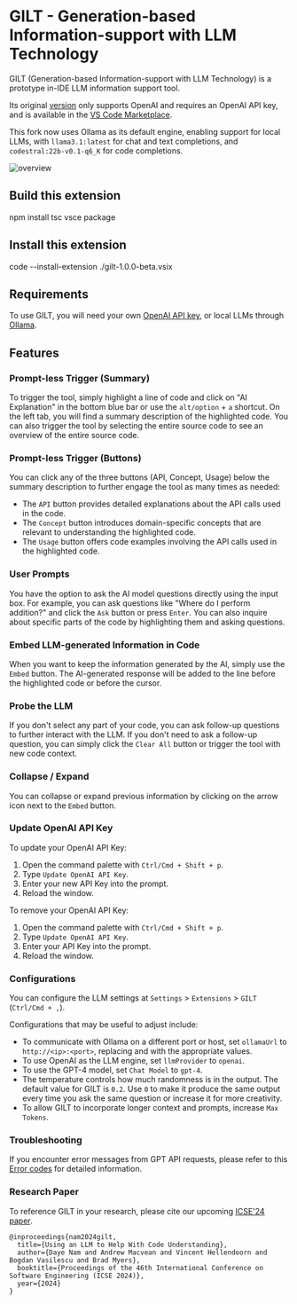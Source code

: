 # GILT - Generation-based Information-support with LLM Technology

GILT (Generation-based Information-support with LLM Technology) is a prototype in-IDE LLM information support tool.

Its original [version](https://github.com/namdy0429/GILT) only supports OpenAI and requires an OpenAI API key, and is available in the [VS Code Marketplace](https://marketplace.visualstudio.com/items?itemName=dayen.gilt).

This fork now uses Ollama as its default engine, enabling support for local LLMs, with `llama3.1:latest` for chat and text completions, and `codestral:22b-v0.1-q6_K` for code completions.

![overview](https://github.com/namdy0429/GILT/assets/6078004/a83f901b-30eb-4b12-a3d2-fc66c5644bbf)

## Build this extension

npm install
tsc
vsce package

## Install this extension

code --install-extension ./gilt-1.0.0-beta.vsix

## Requirements

To use GILT, you will need your own [OpenAI API key](https://openai.com/blog/openai-api), or local LLMs through [Ollama](https://ollama.com/).

## Features

### Prompt-less Trigger (Summary)

To trigger the tool, simply highlight a line of code and click on "AI Explanation" in the bottom blue bar or use the `alt/option` + `a` shortcut. On the left tab, you will find a summary description of the highlighted code. You can also trigger the tool by selecting the entire source code to see an overview of the entire source code.

### Prompt-less Trigger (Buttons)

You can click any of the three buttons (API, Concept, Usage) below the summary description to further engage the tool as many times as needed:

- The `API` button provides detailed explanations about the API calls used in the code.
- The `Concept` button introduces domain-specific concepts that are relevant to understanding the highlighted code.
- The `Usage` button offers code examples involving the API calls used in the highlighted code.

### User Prompts

You have the option to ask the AI model questions directly using the input box. For example, you can ask questions like "Where do I perform addition?" and click the `Ask` button or press `Enter`. You can also inquire about specific parts of the code by highlighting them and asking questions.

### Embed LLM-generated Information in Code

When you want to keep the information generated by the AI, simply use the `Embed` button. The AI-generated response will be added to the line before the highlighted code or before the cursor.

### Probe the LLM

If you don't select any part of your code, you can ask follow-up questions to further interact with the LLM. If you don't need to ask a follow-up question, you can simply click the `Clear All` button or trigger the tool with new code context.

### Collapse / Expand

You can collapse or expand previous information by clicking on the arrow icon next to the `Embed` button.

### Update OpenAI API Key

To update your OpenAI API Key:

1. Open the command palette with `Ctrl/Cmd + Shift + p`.
2. Type `Update OpenAI API Key`.
3. Enter your new API Key into the prompt.
4. Reload the window.

To remove your OpenAI API Key:

1. Open the command palette with `Ctrl/Cmd + Shift + p`.
2. Type `Update OpenAI API Key`.
3. Enter your API Key into the prompt.
4. Reload the window.

### Configurations

You can configure the LLM settings at `Settings` > `Extensions` > `GILT` (`Ctrl/Cmd + ,`).

Configurations that may be useful to adjust include:

- To communicate with Ollama on a different port or host, set `ollamaUrl` to `http://<ip>:<port>`, replacing <ip> and <port> with the appropriate values.
- To use OpenAI as the LLM engine, set `llmProvider` to `openai`.
- To use the GPT-4 model, set `Chat Model` to `gpt-4`.
- The temperature controls how much randomness is in the output. The default value for GILT is `0.2`. Use `0` to make it produce the same output every time you ask the same question or increase it for more creativity.
- To allow GILT to incorporate longer context and prompts, increase `Max Tokens`.

### Troubleshooting

If you encounter error messages from GPT API requests, please refer to this [Error codes](https://platform.openai.com/docs/guides/error-codes) for detailed information.

### Research Paper
To reference GILT in your research, please cite our upcoming [ICSE'24 paper](https://arxiv.org/abs/2307.08177).

```
@inproceedings{nam2024gilt,
  title={Using an LLM to Help With Code Understanding}, 
  author={Daye Nam and Andrew Macvean and Vincent Hellendoorn and Bogdan Vasilescu and Brad Myers},
  booktitle={Proceedings of the 46th International Conference on Software Engineering (ICSE 2024)},
  year={2024}
}
```
